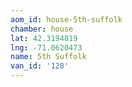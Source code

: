 ```yaml
---
aom_id: house-5th-suffolk
chamber: house
lat: 42.3194819
lng: -71.0620473
name: 5th Suffolk
van_id: '128'
---
```

